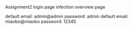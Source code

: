 Assignment2
login page
infection overview page

default email: admin@admin password: admin
default email: miaobo@miaobo password: 12345
